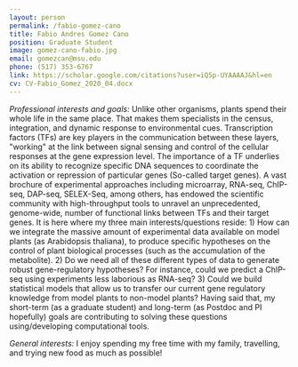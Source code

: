 ```yaml
---
layout: person
permalink: /fabio-gomez-cano
title: Fabio Andres Gomez Cano
position: Graduate Student
image: gomez-cano-fabio.jpg
email: gomezcan@msu.edu
phone: (517) 353-6767 
link: https://scholar.google.com/citations?user=iQ5p-UYAAAAJ&hl=en
cv: CV-Fabio_Gomez_2020_04.docx
---
```


*Professional interests and goals:* Unlike other organisms, plants spend their whole life in the same place. That makes them specialists in the census, integration, and dynamic response to environmental cues. Transcription factors (TFs) are key players in the communication between these layers, "working" at the link between signal sensing and control of the cellular responses at the gene expression level. The importance of a TF underlies on its ability to recognize specific DNA sequences to coordinate the activation or repression of particular genes (So-called target genes). A vast brochure of experimental approaches including microarray, RNA-seq, ChIP-seq, DAP-seq, SELEX-Seq, among others, has endowed the scientific community with high-throughput tools to unravel an unprecedented, genome-wide, number of functional links between TFs and their target genes. It is here where my three main interests/questions reside:  1) How can we integrate the massive amount of experimental data available on model plants (as Arabidopsis thaliana), to produce specific hypotheses on the control of plant biological processes (such as the accumulation of the metabolite). 2) Do we need all of these different types of data to generate robust gene-regulatory hypotheses? For instance, could we predict a ChIP-seq using experiments less laborious as RNA-seq?  3) Could we build statistical models that allow us to transfer our current gene regulatory knowledge from model plants to non-model plants? Having said that, my short-term (as a graduate student) and long-term (as Postdoc and PI hopefully) goals are contributing to solving these questions using/developing computational tools. 

*General interests:* I enjoy spending my free time with my family, travelling, and trying new food as much as possible!